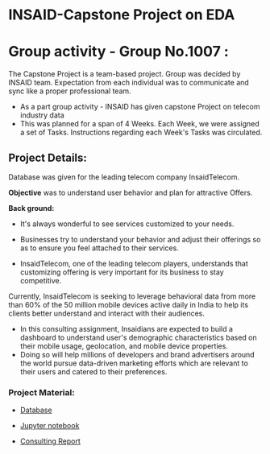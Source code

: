 # INSAID-Capstone Project on EDA

# Group activity - Group No.1007 :
The Capstone Project is a team-based project. Group was decided by INSAID team. Expectation from each individual was to communicate and sync like a proper professional team. 

- As a part group activity - INSAID has given capstone Project on telecom industry data
- This was planned for a span of 4 Weeks. Each Week, we were assigned a set of Tasks. Instructions regarding each Week's Tasks was circulated.

## Project Details:
Database was given for the leading telecom company InsaidTelecom. 

**Objective** was to understand user behavior and plan for attractive Offers.

**Back ground:**
- It's always wonderful to see services customized to your needs.
- Businesses try to understand your behavior and adjust their offerings so as to ensure you feel attached to their services.

- InsaidTelecom, one of the leading telecom players, understands that customizing offering is very important for its business to stay     competitive.

Currently, InsaidTelecom is seeking to leverage behavioral data from more than 60% of the 50 million mobile devices active daily in    India to help its clients better understand and interact with their audiences.

- In this consulting assignment, Insaidians are expected to build a dashboard to understand user's demographic characteristics based on   their mobile usage, geolocation, and mobile device properties.
- Doing so will help millions of developers and brand advertisers around the world pursue data-driven marketing efforts which are         relevant to their users and catered to their preferences.

### Project Material:
- [Database](https://github.com/jmps967/INSAID-COURSE-PROJECTS/blob/main/CAPSTONE-1(EDA)/Data_Link.txt)

- [Jupyter notebook](https://github.com/jmps967/INSAID-COURSE-PROJECTS/blob/main/CAPSTONE-1(EDA)/GROUP-1007-JupyterNotebookWithAllAnalysis.zip)

- [Consulting Report](https://github.com/jmps967/INSAID-COURSE-PROJECTS/blob/main/CAPSTONE-1(EDA)/Group-1007-Counsulting%20Report.pdf)

